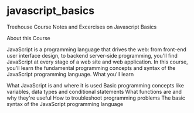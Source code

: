 # javascript_basics
Treehouse Course Notes and Excercises on Javascript Basics

About this Course

JavaScript is a programming language that drives the web: from front-end user interface design, to backend server-side programming, you'll find JavaScript at every stage of a web site and web application. In this course, you'll learn the fundamental programming concepts and syntax of the JavaScript programming language.
What you'll learn

What JavaScript is and where it is used
Basic programming concepts like variables, data types and conditional statements
What functions are and why they're useful
How to troubleshoot programming problems
The basic syntax of the JavaScript programming language
